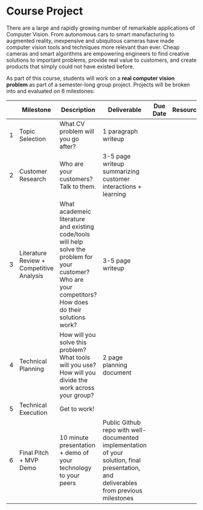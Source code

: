 # Course Project

There are a large and rapidly growing number of remarkable applications of Computer Vision. From autonomous cars to smart manufacturing to augmented reality, inexpensive and ubiquitous cameras have made computer vision tools and techniques more relevant than ever. Cheap cameras and smart algorithms are empowering engineers to find creative solutions to important problems, provide real value to customers, and create products that simply could not have existed before.

As part of this course, students will work on a **real computer vision problem** as part of a semester-long group project. Projects will be broken into and evaluated on 6 milestones:

|         |   Milestone     | Description                 | Deliverable           | Due Date      | Resources    | 
| ------- | --------------- | --------------------------- | --------------------- | -------------- | ---------   |
|    1    | Topic Selection | What CV problem will you go after?  | 1 paragraph writeup |    |    | 
|    2    | Customer Research | Who are your customers? Talk to them.| 3-5 page writeup summarizing customer interactions + learning | | |
|    3    | Literature Review + Competitive Analysis | What academeic literature and existing code/tools will help solve the problem for your customer? Who are your competitors? How does do their solutions work?| 3-5 page writeup | | |
|    4    | Technical Planning | How will you solve this problem? What tools will you use? How will you divide the work across your group? | 2 page planning document | | | 
|    5    | Technical Execution | Get to work! ||| |
|    6    | Final Pitch + MVP Demo | 10 minute presentation + demo of your technology to your peers  | Public Github repo with well-documented implementation of your solution, final presentation, and deliverables from previous milestones| | |



